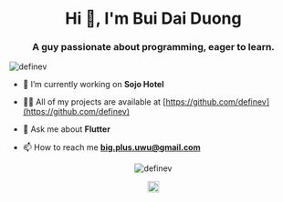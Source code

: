 <h1 align="center">Hi 👋, I'm Bui Dai Duong</h1>
<h3 align="center">A guy passionate about programming, eager to learn.</h3>
<p align="left"> <img src="https://komarev.com/ghpvc/?username=definev" alt="definev" /> </p>

- 🔭 I’m currently working on **Sojo Hotel**

- 👨‍💻 All of my projects are available at [https://github.com/definev](https://github.com/definev)

- 💬 Ask me about **Flutter**

- 📫 How to reach me **big.plus.uwu@gmail.com**

<p align="center"> <img src="https://github-readme-stats.vercel.app/api?username=definev&show_icons=true" alt="definev" /> </p>

<p align="center">
<a href="https://fb.com/https://www.facebook.com/definev" target="blank"><img align="center" src="https://cdn.jsdelivr.net/npm/simple-icons@3.0.1/icons/facebook.svg" alt="https://www.facebook.com/definev" height="20" width="20" /></a>
</p>
